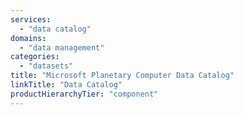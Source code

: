 ```yaml
---
services:
  - "data catalog"
domains:
  - "data management"
categories:
  - "datasets"
title: "Microsoft Planetary Computer Data Catalog"
linkTitle: "Data Catalog"
productHierarchyTier: "component"
---
```

